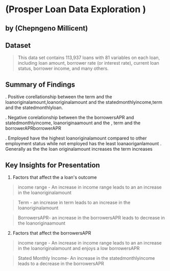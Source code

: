 
# (Prosper Loan Data Exploration )
## by (Chepngeno Millicent)


## Dataset

> This data set contains 113,937 loans with 81 variables on each loan, including loan amount, borrower rate (or interest rate), current loan status, borrower income, and many others.

## Summary of Findings

. Positive corellationship between the term and the loanoriginalamount,loanoriginalamount and the statedmonthlyincome,term and the statedmonthlyloan.

. Negative corelationship between the the borrowersAPR and statedmonthlyincome, loanoriginaamount and the , term and the borrowerAPRborrowerAPR

. Employed have the highest loanoriginalamount compared to other employment status while not employed has the least loanaoriganlamount
. Generally as the the loan originalamount increases the term increases



## Key Insights for Presentation

1. Factors that affect the a loan's outcome
>income range - An increase in income range leads to an an increase in the loanoriginalamount

>Term - an increase in term leads to an increase in the loanoriginalamount

>BorrowersAPR- an increase in the borrowersAPR leads to decrease in the loanoriginaamount

2. Factors that affect the borrowersAPR
>income range - An increase in income range leads to an an increase in the loanoriginalamount and enjoys a low borrowersAPR

>Stated Monthly Income- An increase in the statedmonthlyincome leads to a decrease in the borrowersAPR
